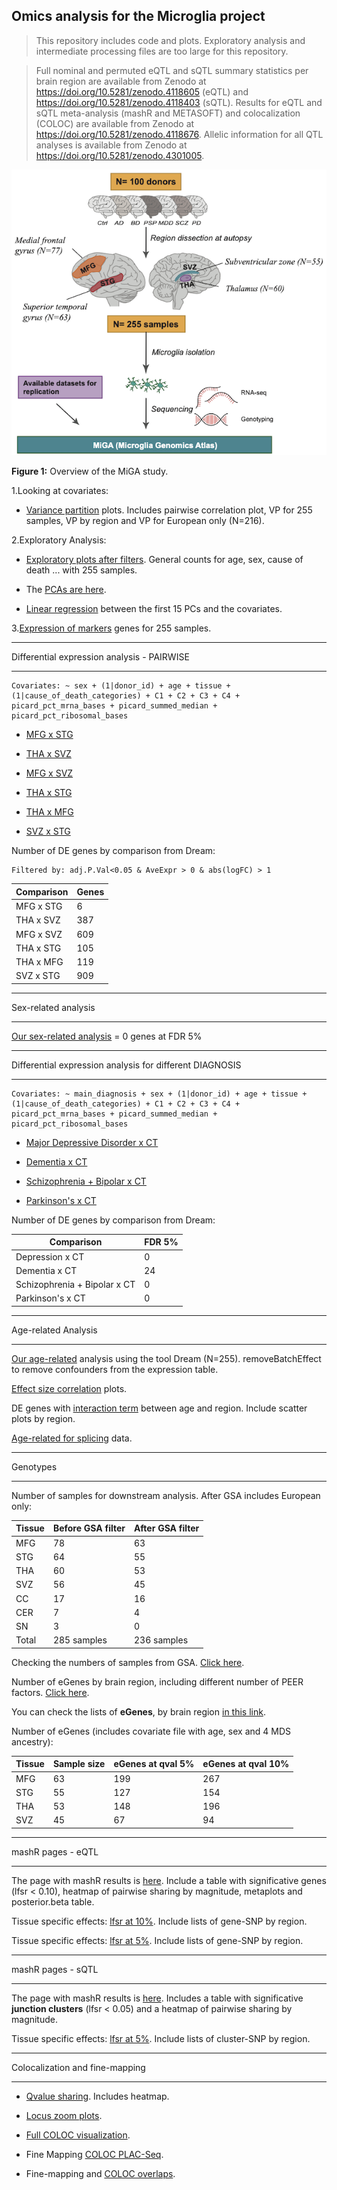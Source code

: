 ## Omics analysis for the Microglia project

> This repository includes code and plots. Exploratory analysis and intermediate processing files are too large for this repository.

> Full nominal and permuted eQTL and sQTL summary statistics per brain region are available from Zenodo at https://doi.org/10.5281/zenodo.4118605 (eQTL) and https://doi.org/10.5281/zenodo.4118403 (sQTL). Results for eQTL and sQTL meta-analysis (mashR and METASOFT) and colocalization (COLOC) are available from Zenodo at https://doi.org/10.5281/zenodo.4118676. Allelic information for all QTL analyses is available from Zenodo at https://doi.org/10.5281/zenodo.4301005.

<p align="center">
 <img src="https://github.com/RajLabMSSM/MiGA_public_release/blob/main/Fig1.png?raw=true">
</p>

**Figure 1:** Overview of the MiGA study. 

1.Looking at covariates:
 - [Variance partition](https://rajlabmssm.github.io/MiGA_public_release/exploratory_analysis/01_VP_255s.html) plots. Includes pairwise correlation plot, VP for 255 samples, VP by region and VP for European only (N=216).

2.Exploratory Analysis:
 - [Exploratory plots after filters](https://rajlabmssm.github.io/MiGA_public_release/exploratory_analysis/02_exploratory_filtered.html). General counts for age, sex, cause of death ... with 255 samples.

 - The [PCAs are here](https://rajlabmssm.github.io/MiGA_public_release/exploratory_analysis/03_PCAs_3rd.html).

 - [Linear regression](https://rajlabmssm.github.io/MiGA_public_release/exploratory_analysis/linear_reg_pinkheatmap.html) between the first 15 PCs and the covariates.

3.[Expression of markers](https://rajlabmssm.github.io/MiGA_public_release/exploratory_analysis/04_check_markers.html) genes for 255 samples.

***************************************
Differential expression analysis - PAIRWISE
***************************************
```
Covariates: ~ sex + (1|donor_id) + age + tissue + (1|cause_of_death_categories) + C1 + C2 + C3 + C4 + picard_pct_mrna_bases + picard_summed_median + picard_pct_ribosomal_bases
```
 - [MFG x STG](https://rajlabmssm.github.io/MiGA_public_release/DE_pairwise/MFGxSTG_3rd.html)

 - [THA x SVZ](https://rajlabmssm.github.io/MiGA_public_release/DE_pairwise/THAxSVZ_3rd.html)

 - [MFG x SVZ](https://rajlabmssm.github.io/MiGA_public_release/DE_pairwise/MFGxSVZ_3rd.html)

 - [THA x STG](https://rajlabmssm.github.io/MiGA_public_release/DE_pairwise/THAxSTG_3rd.html)

 - [THA x MFG](https://rajlabmssm.github.io/MiGA_public_release/DE_pairwise/THAxMFG_3rd.html)

 - [SVZ x STG](https://rajlabmssm.github.io/MiGA_public_release/DE_pairwise/SVZxSTG_3rd.html)

Number of DE genes by comparison from Dream:
```
Filtered by: adj.P.Val<0.05 & AveExpr > 0 & abs(logFC) > 1
```
| Comparison  | Genes |
| ------------- | ------ |
| MFG x STG  | 6 |
| THA x SVZ  | 387 |
| MFG x SVZ  | 609 |
| THA x STG  | 105 |
| THA x MFG  | 119 |
| SVZ x STG  | 909 |

***************************************
Sex-related analysis
***************************************

[Our sex-related analysis](https://rajlabmssm.github.io/MiGA_public_release/sex-related_analysis/sex_Dream_3rd.html) = 0 genes at FDR 5%

***************************************
Differential expression analysis for different DIAGNOSIS
***************************************
```
Covariates: ~ main_diagnosis + sex + (1|donor_id) + age + tissue + (1|cause_of_death_categories) + C1 + C2 + C3 + C4 + picard_pct_mrna_bases + picard_summed_median + picard_pct_ribosomal_bases
```
 - [Major Depressive Disorder x CT](https://rajlabmssm.github.io/MiGA_public_release/DE_diagnosis/deg_depressionxct_dream.html)

 - [Dementia x CT](https://rajlabmssm.github.io/MiGA_public_release/DE_diagnosis/deg_dementiaxct_dream.html)

 - [Schizophrenia + Bipolar x CT](https://rajlabmssm.github.io/MiGA_public_release/DE_diagnosis/deg_schizophrenia_bipolarxCT_dream.html)

 - [Parkinson's x CT](https://rajlabmssm.github.io/MiGA_public_release/DE_diagnosis/deg_pdxct_dream.html)

Number of DE genes by comparison from Dream:

| Comparison  | FDR 5% |
| ------------- | ------ |
| Depression x CT  | 0 |
| Dementia x CT  | 24 |
| Schizophrenia + Bipolar x CT  | 0 |
| Parkinson's x CT  | 0 |

***************************************
Age-related Analysis
***************************************

[Our age-related](https://rajlabmssm.github.io/MiGA_public_release/age-related_analysis/age_dream_3ndpass.html) analysis using the tool Dream (N=255). removeBatchEffect to remove confounders from the expression table. 

[Effect size correlation](https://rajlabmssm.github.io/MiGA_public_release/age-related_analysis/effect_size_age.html) plots.

DE genes with [interaction term](https://rajlabmssm.github.io/MiGA_public_release/age-related_analysis/age_dream_3ndpass_interaction.review.html) between age and region. Include scatter plots by region.

[Age-related for splicing](https://rajlabmssm.github.io/MiGA_public_release/age-related_analysis/age_splicing_analysis/age_related_sqtl.html) data. 

***************************************
Genotypes
***************************************

Number of samples for downstream analysis. After GSA includes European only:

| Tissue  | Before GSA filter | After GSA filter |
| ------------- | ------ | ------ |
| MFG  | 78  | 63  |
| STG  | 64  | 55  |
| THA  | 60  | 53  |
| SVZ  | 56  | 45  |
| CC  | 17  | 16  |
| CER  | 7  | 4  |
| SN  | 3  | 0  |
| Total | 285 samples | 236 samples |

Checking the numbers of samples from GSA. [Click here](https://rajlabmssm.github.io/MiGA_public_release/genotype/GSA/Microglia_Genotypes.html).

Number of eGenes by brain region, including different number of PEER factors. [Click here](https://rajlabmssm.github.io/MiGA_public_release/qtl_pages/sig_eGenes_peer_2nd.html).

You can check the lists of **eGenes**, by brain region [in this link](https://rajlabmssm.github.io/MiGA_public_release/qtl_pages/eQTLs_list_2nd.html).

Number of eGenes (includes covariate file with age, sex and 4 MDS ancestry):

| Tissue  | Sample size | eGenes at qval 5% | eGenes at qval 10% |
| ------------- | ------ | ------ | ------ |
| MFG  | 63  | 199  | 267  |
| STG  | 55  | 127  | 154  |
| THA  | 53  | 148  | 196  |
| SVZ  | 45  | 67  | 94  |

***************************************
mashR pages - eQTL
***************************************

The page with mashR results is [here](https://rajlabmssm.github.io/MiGA_public_release/mashr_pages/mashr_eqtl/pos_mashR_2nd.html). Include a table with significative genes (lfsr < 0.10), heatmap of pairwise sharing by magnitude, metaplots and posterior.beta table.

Tissue specific effects: [lfsr at 10%](https://rajlabmssm.github.io/MiGA_public_release/mashr_pages/mashr_eqtl/pos_mashR_specific_10per_2nd.html). Include lists of gene-SNP by region.

Tissue specific effects: [lfsr at 5%](https://rajlabmssm.github.io/MiGA_public_release/mashr_pages/mashr_eqtl/pos_mashR_specific_5per_2nd.html). Include lists of gene-SNP by region.

***************************************
mashR pages - sQTL
***************************************

The page with mashR results is [here](https://rajlabmssm.github.io/glia_omics/3rd_pass_mic_255s/mash_pages/pos_mashR_sQTL_3rd.html). Includes a table with significative **junction clusters** (lfsr < 0.05) and a heatmap of pairwise sharing by magnitude.

Tissue specific effects: [lfsr at 5%](https://rajlabmssm.github.io/glia_omics/3rd_pass_mic_255s/mash_pages/pos_mashR_sQTL_specific_5per3rd.html). Include lists of cluster-SNP by region.

**************************************
Colocalization and fine-mapping
***************************************

 - [Qvalue sharing](https://rajlabmssm.github.io/MiGA_public_release/qtl_analysis/qvalue_sharing.html). Includes heatmap. 

 - [Locus zoom plots](https://rajlabmssm.github.io/MiGA_public_release/qtl_analysis/locus_zoom_plots.html).

 - [Full COLOC visualization](https://rajlabmssm.github.io/MiGA_public_release/qtl_analysis/coloc_results.html).

 - Fine Mapping [COLOC PLAC-Seq](https://rajlabmssm.github.io/MiGA_public_release/qtl_analysis/coloc_fine_mapping_plac_seq.html).

 - Fine-mapping and [COLOC overlaps](https://rajlabmssm.github.io/MiGA_public_release/qtl_analysis/coloc_fine_mapping_overlaps.html).



